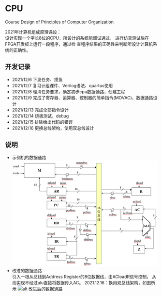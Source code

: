# CPU
Course Design of Principles of Computer Organization  
  
2021年计算机组成原理课设：  
  设计实现一个字长8位的CPU，所设计的系统能调试通过，
  进行仿真测试后在FPGA开发板上运行一段程序，通过检
  查程序结果的正确性来判断所设计计算机系统的正确性。

## 开发记录
- 2021/12/6 下发任务、摸鱼
- 2021/12/7 复习计组课件、Verilog语法、quartus使用
- 2021/12/8 理清任务要求，确定初步cpu数据通路，创建工程
- 2021/12/9 完成了寄存器、运算器、控制器的简单指令(MOVAC)、数据通路设计
- 2021/12/13 完成全部指令设计
- 2021/12/14 烧板测试，debug
- 2021/12/15 排除给出代码的错误
- 2021/12/16 更换总线架构，使用双总线设计

  
## 说明
- 示例机的数据通路
![alt 数据通路](./示例数据通路.png)
- 改进的数据通路  
引入一根从总线到Address Register的8位数据线，由ACloadR信号控制，
从而实现不经过alu直接将数据传入AC。
2021.12.16：换用双总线架构，如图所示
![alt 改进后的数据通路](./数据通路改进.jpg)